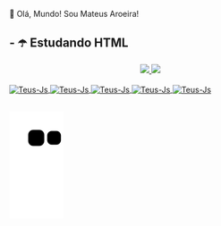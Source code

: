 👾 Olá, Mundo! Sou Mateus Aroeira!
## - ☂️ Estudando HTML
<div align="center">
  <a href="https://github.com/Mateushzz">
  <img height="180em" src="https://github-readme-stats.vercel.app/api?username=Mateushzz&show_icons=true&theme=midnight-purple&include_all_commits=true&count_private=true"/>
  <img height="150em" src="https://github-readme-stats.vercel.app/api/top-langs/?username=Mateushzz&layout=compact&langs_count=7&theme=midnight-purple"/>
</div>
<div style="display: inline_block"><br>
  <img align="center" alt="Teus-Js" height="30" width="40" src="https://cdn.jsdelivr.net/gh/devicons/devicon/icons/javascript/javascript-original.svg" />
  <img align="center" alt="Teus-Js" height="30" width="40" src="https://cdn.jsdelivr.net/gh/devicons/devicon/icons/html5/html5-original.svg" />
  <img align="center" alt="Teus-Js" height="30" width="40" src="https://cdn.jsdelivr.net/gh/devicons/devicon/icons/python/python-original.svg" />
  <img align="center" alt="Teus-Js" height="30" width="40" src="https://cdn.jsdelivr.net/gh/devicons/devicon/icons/cplusplus/cplusplus-original.svg" />
  <img align="center" alt="Teus-Js" height="30" width="40" src="https://cdn.jsdelivr.net/gh/devicons/devicon/icons/java/java-original.svg" />
  
  ##
 
  
  ![Snake animation](https://github.com/rafaballerini/rafaballerini/blob/output/github-contribution-grid-snake.svg)
  
 
